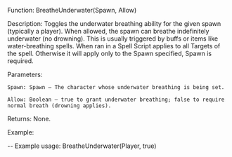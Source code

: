 Function: BreatheUnderwater(Spawn, Allow)

Description: Toggles the underwater breathing ability for the given spawn (typically a player). When allowed, the spawn can breathe indefinitely underwater (no drowning). This is usually triggered by buffs or items like water-breathing spells.  When ran in a Spell Script applies to all Targets of the spell.  Otherwise it will apply only to the Spawn specified, Spawn is required.

Parameters:

    Spawn: Spawn – The character whose underwater breathing is being set.

    Allow: Boolean – true to grant underwater breathing; false to require normal breath (drowning applies).

Returns: None.

Example:

-- Example usage:
BreatheUnderwater(Player, true)